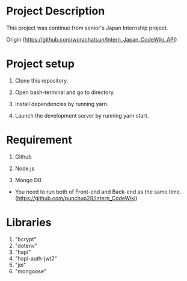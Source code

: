 
# Project Description

This project was continue from senior's Japan Internship project.

Origin (https://github.com/worachatsun/Intern_Japan_CodeWiki_API)

# Project setup

1. Clone this repository.

2. Open bash-terminal and go to directory.

3. Install dependencies by running yarn.

4. Launch the development server by running yarn start.

# Requirement

1. Github

2. Node.js

3. Mongo DB

* You need to run both of Front-end and Back-end as the same time. (https://github.com/punchup28/Intern_CodeWiki)

# Libraries

1. "bcrypt"
2. "dotenv"
3. "hapi"
4. "hapi-auth-jwt2"
5. "joi"
6. "mongoose"
